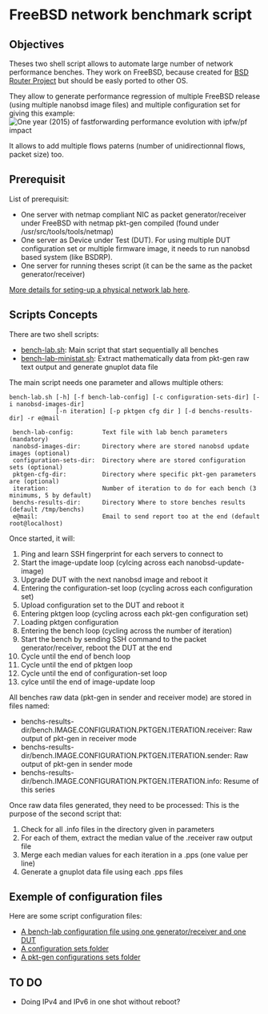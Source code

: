 # FreeBSD network benchmark script #

## Objectives ##

Theses two shell script allows to automate large number of network performance benches.
They work on FreeBSD, because created for [BSD Router Project](http://bsdrp.net) but should be easly ported to other OS.

They allow to generate performance regression of multiple FreeBSD release (using multiple nanobsd image files) and multiple configuration set for giving this example:
![One year (2015) of fastforwarding performance evolution with ipfw/pf impact](../Atom_C2558_4Cores-Intel_i350/fastforwarding-pf-ipfw/results/fbsd11-head.2015/graph.png)

It allows to add multiple flows paterns (number of unidirectionnal flows, packet size) too.

## Prerequisit ##

List of prerequisit:
* One server with netmap compliant NIC as packet generator/receiver under FreeBSD with netmap pkt-gen compiled (found under /usr/src/tools/tools/netmap)
* One server as Device under Test (DUT). For using multiple DUT configuration set or multiple firmware image, it needs to run nanobsd based system (like BSDRP).
* One server for running theses script (it can be the same as the packet generator/receiver)

[More details for seting-up a physical network lab here](http://bsdrp.net/documentation/examples/setting_up_a_forwarding_performance_benchmark_lab).

## Scripts Concepts ##

There are two shell scripts:
* [bench-lab.sh](../scripts/bench-lab.sh): Main script that start sequentially all benches
* [bench-lab-ministat.sh](../scripts/bench-lab-ministat.sh): Extract mathematically data from pkt-gen raw text output and generate gnuplot data file

The main script needs one parameter and allows multiple others:
```
bench-lab.sh [-h] [-f bench-lab-config] [-c configuration-sets-dir] [-i nanobsd-images-dir]
             [-n iteration] [-p pktgen cfg dir ] [-d benchs-results-dir] -r e@mail

 bench-lab-config:        Text file with lab bench parameters (mandatory)
 nanobsd-images-dir:      Directory where are stored nanobsd update images (optional)
 configuration-sets-dir:  Directory where are stored configuration sets (optional)
 pktgen-cfg-dir:          Directory where specific pkt-gen parameters are (optional)
 iteration:               Number of iteration to do for each bench (3 minimums, 5 by default)
 benchs-results-dir:      Directory Where to store benches results (default /tmp/benchs)
 e@mail:                  Email to send report too at the end (default root@localhost)

```
Once started, it will:

1. Ping and learn SSH fingerprint for each servers to connect to
2. Start the image-update loop (cylcing across each nanobsd-update-image)
3. Upgrade DUT with the next nanobsd image and reboot it
4. Entering the configuration-set loop (cycling across each configuration set)
5. Upload configuration set to the DUT and reboot it
6. Entering pktgen loop (cycling across each pkt-gen configuration set)
7. Loading pktgen configuration
8. Entering the bench loop (cycling across the number of iteration)
9. Start the bench by sending SSH command to the packet generator/receiver, reboot the DUT at the end
10. Cycle until the end of bench loop
11. Cycle until the end of pktgen loop
12. Cycle until the end of configuration-set loop
13. cylce until the end of image-update loop

All benches raw data (pkt-gen in sender and receiver mode) are stored in files named:
* benchs-results-dir/bench.IMAGE.CONFIGURATION.PKTGEN.ITERATION.receiver: Raw output of pkt-gen in receiver mode
* benchs-results-dir/bench.IMAGE.CONFIGURATION.PKTGEN.ITERATION.sender: Raw output of pkt-gen in sender mode
* benchs-results-dir/bench.IMAGE.CONFIGURATION.PKTGEN.ITERATION.info: Resume of this series

Once raw data files generated, they need to be processed: This is the purpose of the second script that:
1. Check for all .info files in the directory given in parameters
2. For each of them, extract the median value of the .receiver raw output file
3. Merge each median values for each iteration in a .pps (one value per line)
4. Generate a gnuplot data file using each .pps files

## Exemple of configuration files ##

Here are some script configuration files:
* [A bench-lab configuration file using one generator/receiver and one DUT](../AMD_G-T40E_2Cores_RTL8111E/bench-lab-2nodes.config)
* [A configuration sets folder](../AMD_G-T40E_2Cores_RTL8111E/fastforwarding-pf-ipfw/configs)
* [A pkt-gen configurations sets folder](../pktgen.configs/RFC2544/)

## TO DO

* Doing IPv4 and IPv6 in one shot without reboot?

